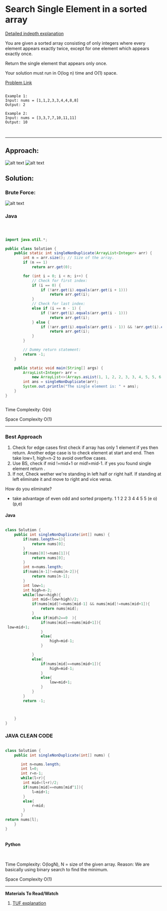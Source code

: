 # Search Single Element in a sorted array

[Detailed indepth explanation](https://takeuforward.org/data-structure/search-single-element-in-a-sorted-array/)

You are given a sorted array consisting of only integers where every element appears exactly twice, except for one element which appears exactly once.

Return the single element that appears only once.

Your solution must run in O(log n) time and O(1) space.

[Problem Link](https://leetcode.com/problems/single-element-in-a-sorted-array/description/)

```

Example 1:
Input: nums = [1,1,2,3,3,4,4,8,8]
Output: 2

Example 2:
Input: nums = [3,3,7,7,10,11,11]
Output: 10



```

---

## **Approach**:

![alt text](./Images/minm_in_rotated_sorted.png)
![alt text](./Images/minm_in_rotated_sorted2.png)

## **Solution**:

### **Brute Force**:

![alt text](./Images/bruteforce.png)

### Java

```Java



import java.util.*;

public class Solution {
    public static int singleNonDuplicate(ArrayList<Integer> arr) {
        int n = arr.size(); // Size of the array.
        if (n == 1)
            return arr.get(0);

        for (int i = 0; i < n; i++) {
            // Check for first index:
            if (i == 0) {
                if (!arr.get(i).equals(arr.get(i + 1)))
                    return arr.get(i);
            }
            // Check for last index:
            else if (i == n - 1) {
                if (!arr.get(i).equals(arr.get(i - 1)))
                    return arr.get(i);
            } else {
                if (!arr.get(i).equals(arr.get(i - 1)) && !arr.get(i).equals(arr.get(i + 1)))
                    return arr.get(i);
            }
        }

        // Dummy return statement:
        return -1;
    }

    public static void main(String[] args) {
        ArrayList<Integer> arr =
            new ArrayList<>(Arrays.asList(1, 1, 2, 2, 3, 3, 4, 5, 5, 6, 6));
        int ans = singleNonDuplicate(arr);
        System.out.println("The single element is: " + ans);
    }
}



```

Time Complexity: O(n)

Space Complexity O(1)

---

### **Best Approach**

1. Check for edge cases first check if array has only 1 element if yes then return. Another edge case is to check element at start and end. Then take low=1, high=n-2 to avoid overflow cases.
2. Use BS, check if mid !=mid+1 or mid!=mid-1. if yes you found single element return .
3. If not, Check wether we're standing in left half or right half. If standing at left eliminate it and move to right and vice versa.

How do you eliminate?

- take advantage of even odd and sorted property.
  1 1 2 2 3 4 4 5 5
  (e o) (p,e)

#### Java

```Java

class Solution {
    public int singleNonDuplicate(int[] nums) {
        if(nums.length==1){
            return nums[0];
        }
        if(nums[0]!=nums[1]){
            return nums[0];
        }
        int n=nums.length;
        if(nums[n-1]!=nums[n-2]){
            return nums[n-1];
        }
        int low=1;
        int high=n-2;
        while(low<=high){
            int mid=(low+high)/2;
            if(nums[mid]!=nums[mid-1] && nums[mid]!=nums[mid+1]){
                return nums[mid];
            }
            else if(mid%2==0  ){
                if(nums[mid]==nums[mid+1]){
 low=mid+1;
                }
                else{
                    high=mid-1;
                }

            }
            else{
                if(nums[mid]==nums[mid+1]){
                    high=mid-1;
                }
                else{
                    low=mid+1;
                }
            }
        }
        return -1;



    }
}


```

### JAVA CLEAN CODE

```Java

class Solution {
    public int singleNonDuplicate(int[] nums) {

       int n=nums.length;
       int l=0;
       int r=n-1;
       while(l<r){
        int mid=(l+r)/2;
        if(nums[mid]==nums[mid^1]){
            l=mid+1;
        }
        else{
            r=mid;
        }
       }
return nums[l];
    }
}



```

#### Python

```python



```

Time Complexity: O(logN), N = size of the given array.
Reason: We are basically using binary search to find the minimum.

Space Complexity O(1)

---

**Materials To Read/Watch**

1. [TUF explanation](https://takeuforward.org/data-structure/search-single-element-in-a-sorted-array/)
